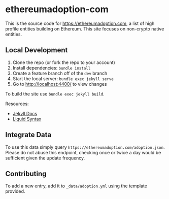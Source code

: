 # ethereumadoption-com

This is the source code for <https://ethereumadoption.com>, a list of high profile entities building on Ethereum. This site focuses on non-crypto native entities.



## Local Development

1. Clone the repo (or fork the repo to your account)
1. Install dependencies: `bundle install`
1. Create a feature branch off of the `dev` branch
1. Start the local server: `bundle exec jekyll serve`
1. Go to <http://localhost:4400/> to view changes

To build the site use `bundle exec jekyll build`.

Resources:

- [Jekyll Docs](https://jekyllrb.com/docs/)
- [Liquid Syntax](https://shopify.github.io/liquid/basics/introduction/)


## Integrate Data

To use this data simply query `https://ethereumadoption.com/adoption.json`. Please do not abuse this endpoint, checking once or twice a day would be sufficient given the update frequency.


## Contributing

To add a new entry, add it to `_data/adoption.yml` using the template provided.

